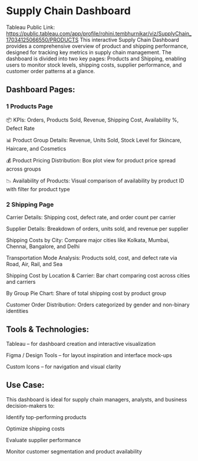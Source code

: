 # Supply Chain Dashboard
Tableau Public Link: https://public.tableau.com/app/profile/rohini.tembhurnikar/viz/SupplyChain_17034125066550/PRODUCTS
This interactive Supply Chain Dashboard provides a comprehensive overview of product and shipping performance, designed for tracking key metrics in supply chain management. The dashboard is divided into two key pages: Products and Shipping, enabling users to monitor stock levels, shipping costs, supplier performance, and customer order patterns at a glance.

## Dashboard Pages:
### 1 Products Page
📦 KPIs: Orders, Products Sold, Revenue, Shipping Cost, Availability %, Defect Rate

📊 Product Group Details: Revenue, Units Sold, Stock Level for Skincare, Haircare, and Cosmetics

💰 Product Pricing Distribution: Box plot view for product price spread across groups

📉 Availability of Products: Visual comparison of availability by product ID with filter for product type

### 2 Shipping Page
 Carrier Details: Shipping cost, defect rate, and order count per carrier

 Supplier Details: Breakdown of orders, units sold, and revenue per supplier

 Shipping Costs by City: Compare major cities like Kolkata, Mumbai, Chennai, Bangalore, and Delhi

 Transportation Mode Analysis: Products sold, cost, and defect rate via Road, Air, Rail, and Sea

 Shipping Cost by Location & Carrier: Bar chart comparing cost across cities and carriers

 By Group Pie Chart: Share of total shipping cost by product group

 Customer Order Distribution: Orders categorized by gender and non-binary identities

## Tools & Technologies:
Tableau – for dashboard creation and interactive visualization

Figma / Design Tools – for layout inspiration and interface mock-ups

Custom Icons – for navigation and visual clarity

## Use Case:
This dashboard is ideal for supply chain managers, analysts, and business decision-makers to:

Identify top-performing products

Optimize shipping costs

Evaluate supplier performance

Monitor customer segmentation and product availability
